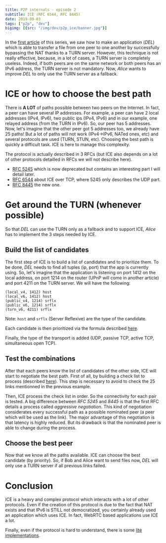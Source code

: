 ```yaml
---
title: P2P internals - episode 2
subtitle: ICE (RFC 6544, RFC 8445)
date: 2019-09-03
tags: ["p2p", "dev"]
bigimg: [{src: "/img/dev/p2p_ice/banner.jpg"}]
---
```


In the [first article](/blog/p2p-internals-rfc6062/) of this series, we saw how to make an application (*DEL*) which is able to transfer a file from one peer to one another by successfully bypassing the NAT thanks to a TURN server. However, this technique is not really effective, because, in a lot of cases, a TURN server is completely useless. Indeed, if both peers are on the same network or both peers has an IPv6 address, the TURN server is not mandatory. Now, *Alice* wants to improve *DEL* to only use the TURN server as a fallback.

# ICE or how to choose the best path

There is **A LOT** of paths possible between two peers on the Internet. In fact, a peer can have several IP addresses. For example, a peer can have 2 local addresses (IPv4, IPv6), two public ips (IPv4, IPv6) and in our example, one relayed address (from the TURN in IPv6). So, our peer has 5 addresses. Now, let's imagine that the other peer got 5 addresses too, we already have 25 paths! But a lot of paths will not work (IPv4->IPv6, NATed ones, etc) and several protocols are used (TURN, STUN, etc). Choosing the best path is quickly a difficult task. ICE is here to manage this complexity.

The protocol is actually described in 3 RFCs (but ICE also depends on a lot of other protocols detailled in RFCs we will not describe here).

+ [RFC 5245](https://tools.ietf.org/html/rfc5245) which is now deprecated but contains an interesting part I will detail later.
+ [RFC 6544](https://tools.ietf.org/html/rfc6544) about ICE over TCP, where 5245 only describes the UDP part.
+ [RFC 8445](https://tools.ietf.org/html/rfc8445) the new one.

# Get around the TURN (whenever possible)

So that *DEL* can use the TURN only as a fallback and to support ICE, *Alice* has to implement the 3 steps needed by ICE.

## Build the list of candidates

The first step of ICE is to build a list of candidates and to prioritize them. To be done, *DEL* needs to find all tuples (ip, port) that the app is currently using. So, let's imagine that the application is listening on port 1412 on the local address, on port 1214 on the router (UPnP will come in another article) and port 4211 on the TURN server. We will have the following:

```
(local_v4, 1412) host
(local_v6, 1412) host
(public_v4, 1214) srflx
(public_v6, 1214) srflx
(turn_v6, 4211) srflx
```

Note: `host` and `srflx` (Server Reflexive) are the type of the candidate.

Each candidate is then prioritized via the formula described [here](https://tools.ietf.org/html/rfc8445#section-5.1.2.1).

Finally, the type of the transport is added (UDP, passive TCP, active TCP, simultaneous open TCP).

## Test the combinations

After that each peers know the list of candidates of the other side, ICE will start to negotiate the best path. First of all, by building a check list to process (described [here](https://tools.ietf.org/html/rfc8445#section-6.1.2)). This step is necessary to avoid to check the 25 links mentionned in the previous example.

Then, ICE process the check list in order. So the connectivity for each pair is tested. A big difference between *RFC 5245* and *8445* is that the first RFC details a process called *aggressive negotiation*. This kind of negotiation considerates every successful path as a possible nominated peer (a peer which will be used as the link). The major advantage of this negotiation is that latency is highly reduced. But its drawback is that the nominated peer is able to change during the process.

## Choose the best peer

Now that we know all the paths available. ICE can choose the best candidate (by priority). So, if Bob and Alice want to send files now, *DEL* will only use a TURN server if all previous links failed.

# Conclusion

ICE is a heavy and complex protocol which interacts with a lot of other protocols. Even if the creation of this protocol is due to the fact that NAT exists and that IPv6 is STILL not democratized, you certainly already used an application which uses ICE. In fact, WebRTC based applications use ICE a lot.

Finally, even if the protocol is hard to understand, there is some [lite implementations](https://tools.ietf.org/html/rfc8445#section-2.5).